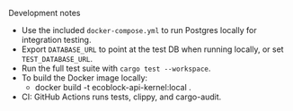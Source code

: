 Development notes

- Use the included `docker-compose.yml` to run Postgres locally for integration testing.
- Export `DATABASE_URL` to point at the test DB when running locally, or set `TEST_DATABASE_URL`.
- Run the full test suite with `cargo test --workspace`.
- To build the Docker image locally:
  - docker build -t ecoblock-api-kernel:local .
- CI: GitHub Actions runs tests, clippy, and cargo-audit.
